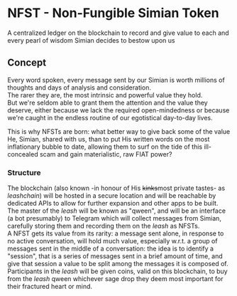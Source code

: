 # NFST - Non-Fungible Simian Token
A centralized ledger on the blockchain to record and give value to each and every pearl of wisdom Simian decides to bestow upon us  

## Concept
Every word spoken, every message sent by our Simian is worth millions of thoughts and days of analysis and consideration.  
The rarer they are, the most intrinsic and powerful value they hold.  
But we're seldom able to grant them the attention and the value they deserve, either because we lack the required open-mindedness or because we're caught in the endless routine of our egotistical day-to-day lives.  

This is why NFSTs are born: what better way to give back some of the value He, Simian, shared with us, than to put His written words on the most inflationary bubble to date, allowing them to surf on the tide of this ill-concealed scam and gain materialistic, raw FIAT power?  

### Structure
The blockchain (also known -in honour of His ~~kinks~~most private tastes- as *leashchain*) will be hosted in a secure location and will be reachable by dedicated APIs to allow for further expansion and other apps to be built.  
The master of the *leash* will be known as "qween", and will be an interface (a bot presumably) to Telegram which will collect messages from Simian, carefully storing them and recording them on the *leash* as NFSTs.  
A NFST gets its value from its rarity: a message sent alone, in response to no active conversation, will hold much value, especially w.r.t. a group of messages sent in the middle of a conversation: the idea is to identify a "session", that is a series of messages sent in a brief amount of time, and give that session a value to be split among the messages it is composed of.  
Participants in the *leash* will be given coins, valid on this blockchain, to buy from the *leash* qween whichever sage drop they deem most important for their fractured heart or mind.